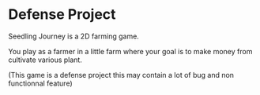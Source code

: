 # Defense Project


Seedling Journey is a 2D farming game.

You play as a farmer in a little farm where your goal is to make money from cultivate various plant.

(This game is a defense project this may contain a lot of bug and non functionnal feature)
